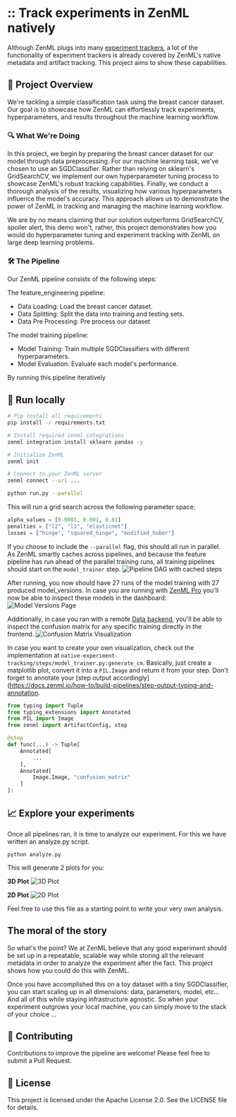 # :: Track experiments in ZenML natively

Although ZenML plugs into many [experiment trackers](https://www.zenml.io/vs/zenml-vs-experiment-trackers), a lot of 
the functionality of experiment trackers is already covered by ZenML's native metadata and artifact tracking.
This project aims to show these capabilities.

## 🎯 Project Overview
We're tackling a simple classification task using the breast cancer dataset. Our goal is to showcase how ZenML can effortlessly track experiments, hyperparameters, and results throughout the machine learning workflow.

### 🔍 What We're Doing

In this project, we begin by preparing the breast cancer dataset for our model through data preprocessing. For our machine learning task, we've chosen to use an SGDClassifier. Rather than relying on sklearn's GridSearchCV, we implement our own hyperparameter tuning process to showcase ZenML's robust tracking capabilities. Finally, we conduct a thorough analysis of the results, visualizing how various hyperparameters influence the model's accuracy. This approach allows us to demonstrate the power of ZenML in tracking and managing the machine learning workflow.

We are by no means claiming that our solution outperforms GridSearchCV, spoiler alert, this demo won't, rather, this project demonstrates how you would do hyperparameter tuning and experiment tracking  with ZenML on large deep learning problems. 

### 🛠 The Pipeline

Our ZenML pipeline consists of the following steps:

The feature_engineering pipeline:
* Data Loading: Load the breast cancer dataset.
* Data Splitting: Split the data into training and testing sets.
* Data Pre Processing: Pre process our dataset

The model training pipeline:
* Model Training: Train multiple SGDClassifiers with different hyperparameters.
* Model Evaluation: Evaluate each model's performance.

By running this pipeline iteratively 

## :running: Run locally

```bash
# Pip install all requirements
pip install -r requirements.txt

# Install required zenml integrations
zenml integration install sklearn pandas -y

# Initialize ZenML
zenml init

# Connect to your ZenML server
zenml connect --url ...

python run.py --parallel
```

This will run a grid search across the following parameter space:

```python
alpha_values = [0.0001, 0.001, 0.01]
penalties = ["l2", "l1", "elasticnet"]
losses = ["hinge", "squared_hinge", "modified_huber"]
```

If you choose to include the `--parallel` flag, this should all run in parallel. 
As ZenML smartly caches across pipelines, and because the feature pipeline has run 
ahead of the parallel training runs, all training pipelines should start on the
`model_trainer` step.
![Pipeline DAG with cached steps](./assets/pipeline_dag_caching.png)

After running, you now should have 27 runs of the model training with 27
produced model_versions. In case you are running with [ZenML Pro](https://docs.zenml.io/getting-started/zenml-pro)
you'll now be able to inspect these models in the dashboard:
![Model Versions Page](./assets/model_versions.png)

Additionally, in case you ran with a remote [Data backend](https://docs.zenml.io/stack-components/artifact-stores),
you'll be able to inspect the confusion matrix for any specific training directly in the
frontend.
![Confusion Matrix Visualization](./assets/cm_visualization.png)

In case you want to create your own visualization, check out the implementation
at `native-experiment-tracking/steps/model_trainer.py:generate_cm`. Basically, just create a 
matplotlib plot, convert it into a `PIL.Image` and return it from your
step. Don't forget to annotate your [step output accordingly](https://docs.zenml.io/how-to/build-pipelines/step-output-typing-and-annotation.

```python
from typing import Tuple
from typing_extensions import Annotated
from PIL import Image
from zenml import ArtifactConfig, step

@step
def func(...) -> Tuple[
    Annotated[
        ...
    ],
    Annotated[
        Image.Image, "confusion_matrix"
    ]
]:
```

## 📈 Explore your experiments

Once all pipelines ran, it is time to analyze our experiment.
For this we have written an analyze.py script.
```commandline
python analyze.py
```
This will generate 2 plots for you:

**3D Plot**
![3D Plot](./assets/3d_plot.png)

**2D Plot**
![2D Plot](./assets/2d_plot.png)

Feel free to use this file as a starting point to write your very own
analysis. 

## The moral of the story

So what's the point? We at ZenML believe that any good experiment should be set up in a
repeatable, scalable way while storing all the relevant metadata in order to analyze the experiment 
after the fact. This project shows how you could do this with ZenML. 

Once you have accomplished this on a toy dataset with a tiny SGDClassifier, you can start 
scaling up in all dimensions: data, parameters, model, etc... And all of this while staying infrastructure 
agnostic. So when your experiment outgrows your local machine, you can simply move 
to the stack of your choice ...

## 🤝 Contributing

Contributions to improve the pipeline are welcome! Please feel free to submit a Pull Request.

## 📄 License

This project is licensed under the Apache License 2.0. See the LICENSE file for details.




